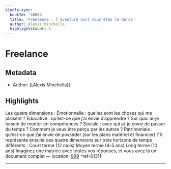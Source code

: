 ```yaml
---
kindle-sync:
  bookId: '40664'
  title: 'Freelance : l’aventure dont vous êtes le héros'
  author: Alexis Minchella
  highlightsCount: 1
---
```

# Freelance
## Metadata
* Author: [[Alexis Minchella]]

## Highlights
Les quatre dimensions : Émotionnelle : quelles sont les choses qui me plaisent ? Éducative : qu’est-ce que j’ai envie d’apprendre ? Sur quoi ai-je besoin de monter en compétences ? Sociale : avec qui ai-je envie de passer du temps ? Comment je veux être perçu par les autres ? Patrimoniale : qu’est-ce que j’ai envie de posséder (sur les plans matériel et financier) ? Il représente ensuite ces quatre dimensions sur trois horizons de temps différents : Court terme (12 mois) Moyen terme (4-5 ans) Long terme (10 ans) Imaginez une matrice avec toutes vos réponses, et vous avez là un document complet — location: [999]() ^ref-61311

---
